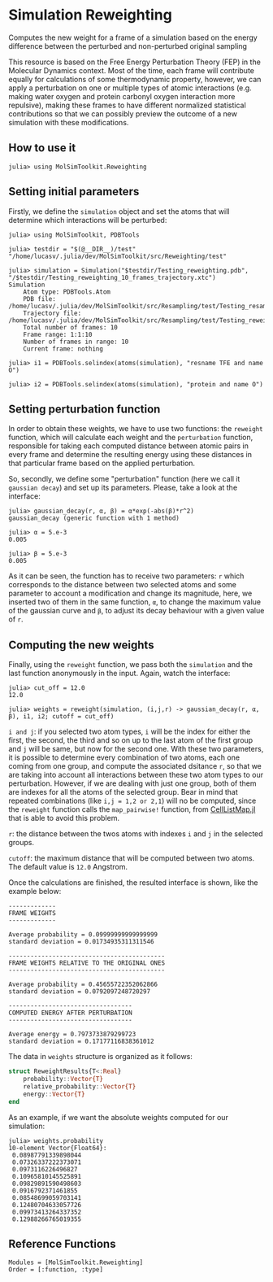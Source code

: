 # Simulation Reweighting
Computes the new weight for a frame of a simulation based on the energy difference between the perturbed and non-perturbed original sampling

This resource is based on the Free Energy Perturbation Theory (FEP) in the Molecular Dynamics context. Most of the time, each frame will contribute equally
for calculations of some thermodynamic property, however, we can apply a perturbation on one or multiple types of atomic
interactions (e.g. making water oxygen and protein carbonyl oxygen interaction more repulsive), making these frames to have different normalized statistical contributions so that we can 
possibly preview the outcome of a new simulation with these modifications.

## How to use it
```julia-repl
julia> using MolSimToolkit.Reweighting
```

## Setting initial parameters
Firstly, we define the ```simulation``` object and set the atoms that will determine which interactions will be perturbed:

```julia-repl
julia> using MolSimToolkit, PDBTools

julia> testdir = "$(@__DIR__)/test"
"/home/lucasv/.julia/dev/MolSimToolkit/src/Reweighting/test"

julia> simulation = Simulation("$testdir/Testing_reweighting.pdb", "/$testdir/Testing_reweighting_10_frames_trajectory.xtc")
Simulation 
    Atom type: PDBTools.Atom
    PDB file: /home/lucasv/.julia/dev/MolSimToolkit/src/Resampling/test/Testing_resampling.pdb
    Trajectory file: /home/lucasv/.julia/dev/MolSimToolkit/src/Resampling/test/Testing_reweighting_10_frames_trajectory.xtc
    Total number of frames: 10
    Frame range: 1:1:10
    Number of frames in range: 10
    Current frame: nothing

julia> i1 = PDBTools.selindex(atoms(simulation), "resname TFE and name O")

julia> i2 = PDBTools.selindex(atoms(simulation), "protein and name O")
```

## Setting perturbation function
In order to obtain these weights, we have to use two functions: the ```reweight``` function, which will calculate each weight and the ```perturbation``` function, responsible for taking each computed distance between atomic pairs in every frame and determine the resulting energy using these distances in that particular frame based on the applied perturbation.

So, secondly, we define some "perturbation" function (here we call it ```gaussian decay```) and set up its parameters. Please, take a look at the interface:

```julia-repl
julia> gaussian_decay(r, α, β) = α*exp(-abs(β)*r^2)
gaussian_decay (generic function with 1 method)

julia> α = 5.e-3
0.005

julia> β = 5.e-3
0.005
```

As it can be seen, the function has to receive two parameters: `r` which corresponds to the distance between two selected atoms and some parameter to account a modification and change its magnitude, here, we inserted two of them in the same function, `α`, to change the maximum value of the gaussian curve and `β`, to adjust its decay behaviour with a given value of `r`.

## Computing the new weights
Finally, using the ```reweight``` function, we pass both the ```simulation``` and the last function anonymously in the input. Again, watch the interface:

```julia-repl
julia> cut_off = 12.0
12.0

julia> weights = reweight(simulation, (i,j,r) -> gaussian_decay(r, α, β), i1, i2; cutoff = cut_off)
```

`i and j`: if you selected two atom types, `i` will be the index for either the first, the second, the third and so on up to the last atom of the first group and `j` will be same, but now for the second one. With these two parameters, it is possible to determine every combination of two atoms, each one coming from one group, and compute the associated dsitance `r`, so that we are taking into account all interactions between these two atom types to our perturbation. However, if we are dealing with just one group, both of them are indexes for all the atoms of the selected group. Bear in mind that repeated combinations (like `i,j = 1,2 or 2,1`) will no be computed, since the `reweight` function calls the `map_pairwise!` function, from [CellListMap.jl](https://github.com/m3g/CellListMap.jl) that is able to avoid this problem.

`r`: the distance between the twos atoms with indexes `i` and `j` in the selected groups.

`cutoff`: the maximum distance that will be computed between two atoms. The default value is `12.0` Angstrom.

Once the calculations are finished, the resulted interface is shown, like the example below:
```julia-repl
-------------
FRAME WEIGHTS
-------------

Average probability = 0.09999999999999999
standard deviation = 0.01734935311311546

-------------------------------------------
FRAME WEIGHTS RELATIVE TO THE ORIGINAL ONES
-------------------------------------------

Average probability = 0.45655722352062866
standard deviation = 0.0792097248720297

----------------------------------
COMPUTED ENERGY AFTER PERTURBATION
----------------------------------

Average energy = 0.7973733879299723
standard deviation = 0.17177116838361012
```

The data in ```weights``` structure is organized as it follows:

```julia
struct ReweightResults{T<:Real}
    probability::Vector{T}
    relative_probability::Vector{T}
    energy::Vector{T}
end
```

As an example, if we want the absolute weights computed for our simulation:

```julia-repl
julia> weights.probability
10-element Vector{Float64}:
 0.08987791339898044
 0.07326337222373071
 0.0973116226496827
 0.10965810145525891
 0.09829891590498603
 0.0916792371461855
 0.08548699059703141
 0.12480704633057726
 0.09973413264337352
 0.12988266765019355
```

## Reference Functions
```@autodocs
Modules = [MolSimToolkit.Reweighting]
Order = [:function, :type]
```